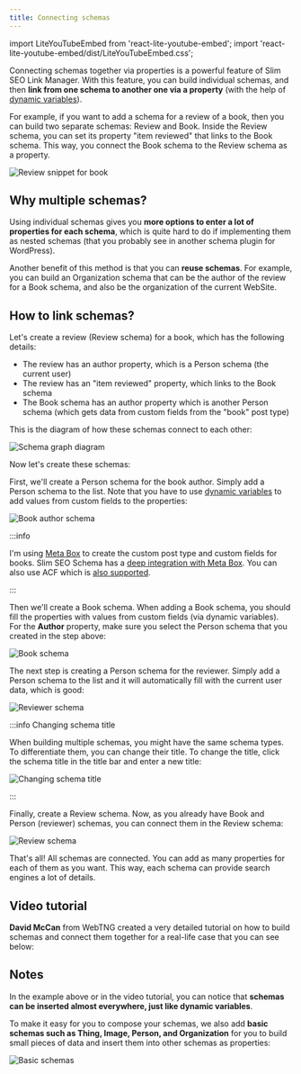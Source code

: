 ```yaml
---
title: Connecting schemas
---
```


import LiteYouTubeEmbed from 'react-lite-youtube-embed';
import 'react-lite-youtube-embed/dist/LiteYouTubeEmbed.css';

Connecting schemas together via properties is a powerful feature of Slim SEO Link Manager. With this feature, you can build individual schemas, and then **link from one schema to another one via a property** (with the help of [dynamic variables](/slim-seo-schema/dynamic-variables/)).

For example, if you want to add a schema for a review of a book, then you can build two separate schemas: Review and Book. Inside the Review schema, you can set its property "item reviewed" that links to the Book schema. This way, you connect the Book schema to the Review schema as a property.

![Review snippet for book](https://i0.wp.com/images.elightup.com/slim-seo/docs/link-manager/connecting-schemas.png)

## Why multiple schemas?

Using individual schemas gives you **more options to enter a lot of properties for each schema**, which is quite hard to do if implementing them as nested schemas (that you probably see in another schema plugin for WordPress).

Another benefit of this method is that you can **reuse schemas**. For example, you can build an Organization schema that can be the author of the review for a Book schema, and also be the organization of the current WebSite.

## How to link schemas?

Let's create a review (Review schema) for a book, which has the following details:

- The review has an author property, which is a Person schema (the current user)
- The review has an "item reviewed" property, which links to the Book schema
- The Book schema has an author property which is another Person schema (which gets data from custom fields from the "book" post type)

This is the diagram of how these schemas connect to each other:

![Schema graph diagram](https://i0.wp.com/images.elightup.com/slim-seo/docs/link-manager/schema-graph-diagram.png)

Now let's create these schemas:

First, we'll create a Person schema for the book author. Simply add a Person schema to the list. Note that you have to use [dynamic variables](/slim-seo-schema/dynamic-variables/) to add values from custom fields to the properties:

![Book author schema](https://i0.wp.com/images.elightup.com/slim-seo/docs/link-manager/book-author.png)

:::info

I'm using [Meta Box](https://metabox.io) to create the custom post type and custom fields for books. Slim SEO Schema has a [deep integration with Meta Box](/slim-seo-schema/meta-box-integration/). You can also use ACF which is [also supported](/slim-seo-schema/acf-integration/).

:::

Then we'll create a Book schema. When adding a Book schema, you should fill the properties with values from custom fields (via dynamic variables). For the **Author** property, make sure you select the Person schema that you created in the step above:

![Book schema](https://i0.wp.com/images.elightup.com/slim-seo/docs/link-manager/book-schema.png)

The next step is creating a Person schema for the reviewer. Simply add a Person schema to the list and it will automatically fill with the current user data, which is good:

![Reviewer schema](https://i0.wp.com/images.elightup.com/slim-seo/docs/link-manager/reviewer.png)

:::info Changing schema title

When building multiple schemas, you might have the same schema types. To differentiate them, you can change their title. To change the title, click the schema title in the title bar and enter a new title:

![Changing schema title](https://i0.wp.com/images.elightup.com/slim-seo/docs/link-manager/change-schema-titles.png)

:::

Finally, create a Review schema. Now, as you already have Book and Person (reviewer) schemas, you can connect them in the Review schema:

![Review schema](https://i0.wp.com/images.elightup.com/slim-seo/docs/link-manager/review.png)

That's all! All schemas are connected. You can add as many properties for each of them as you want. This way, each schema can provide search engines a lot of details.

## Video tutorial

**David McCan** from WebTNG created a very detailed tutorial on how to build schemas and connect them together for a real-life case that you can see below:

<LiteYouTubeEmbed id='M8T7ughyZwk' />

## Notes

In the example above or in the video tutorial, you can notice that **schemas can be inserted almost everywhere, just like dynamic variables**.

To make it easy for you to compose your schemas, we also add **basic schemas such as Thing, Image, Person, and Organization** for you to build small pieces of data and insert them into other schemas as properties:

![Basic schemas](https://i.imgur.com/qFXmgR1.png)